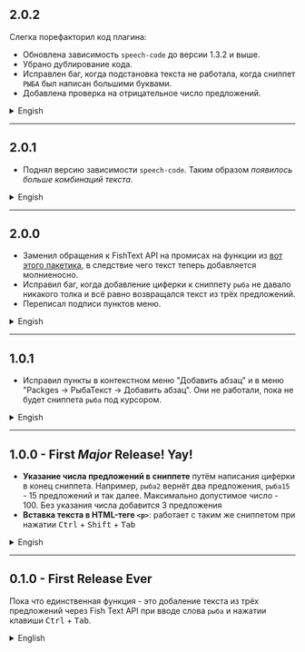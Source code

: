 ## 2.0.2

Слегка порефакторил код плагина:
- Обновлена зависимость `speech-code` до версии 1.3.2 и выше.
- Убрано дублирование кода.
- Исправлен баг, когда подстановка текста не работала, когда сниппет `РЫБА` был написан большими буквами.
- Добавлена проверка на отрицательное число предложений.

<details>
<summary>Engish</summary>
In this version I slightly refactored the codebase:
<ul>
  <li><em>Updated `speech-code` dependency version up to `^1.3.2`.</em></li>
  <li><em>Removed a small code duplication.</em></li>
  <li><em>Fixed a bug with not working `РЫБА` snippet with all capital letters.</em></li>
  <li><em>Adds a negative sentences count check.</em></li>
</ul>
</details>

---

## 2.0.1

- Поднял версию зависимости `speech-code`. Таким образом *появилось больше комбинаций текста*.

<details>
<summary>Engish</summary>
<ul>
  <li><em>Upraised `speech-code` dependency version. That gives much more combinations of text.</em></li>
</ul>
</details>

---

## 2.0.0

- Заменил обращения к FishText API на промисах на функции из [вот этого пакетика](https://www.npmjs.com/package/speech-code), в следствие чего текст теперь добавляется молниеносно.
- Исправил баг, когда добавление циферки к сниппету `рыба` не давало никакого толка и всё равно возвращался текст из трёх предложений.
- Переписал подписи пунктов меню.

<details>
<summary>Engish</summary>
<ul>
  <li>_Replaced promise based FishText API calls with the functions from [this package](https://www.npmjs.com/package/speech-code)._</li>
  <li>_Fixed the snippet didn't see a number and still returned 3 sentences._</li>
  <li>_Renamed menu labels._</li>
</ul>
</details>

---

## 1.0.1

- Исправил пункты в контекстном меню "Добавить абзац" и в меню "Packges → РыбаТекст → Добавить абзац". Они не работали, пока не будет сниппета `рыба` под курсором.

<details>
<summary>Engish</summary>
<ul>
  <li>_Fixed "Add paragraph" context menu and "Packges → РыбаТекст → Добавить абзац" commands not working witout the `рыба` snippet under the cursor._</li>
</ul>
</details>

---

## 1.0.0 - First *Major* Release! Yay!
- **Указание числа предложений в сниппете** путём написания циферки в конец сниппета. Например, `рыба2` вернёт два предложения, `рыба15` - 15 предложений и так далее. Максимально допустимое число - 100. Без указания числа добавится 3 предложения
- **Вставка текста в HTML-теге `<p>`**: работает с таким же сниппетом при нажатии <kbd>Ctrl</kbd> + <kbd>Shift</kbd> + <kbd>Tab</kbd>

<details>
<summary>Engish</summary>
<ul>
  <li>_**Defining sentences amount within the snippet** by typing the number of them. For example, `рыба2` will return 2 sentences, `рыба15` will return 15 sentences and so on. The maximum available number is 100. Without the number the snippet will return only 3 sentences._</li>
  <li>_**Inserting the text being wrapped in `<p>` HTML-tag.** Works with the same snippet by pressing the <kbd>Ctrl</kbd> + <kbd>Shift</kbd> + <kbd>Tab</kbd> buttons._</li>
</ul>
</details>

------

## 0.1.0 - First Release Ever
Пока что единственная функция - это добаление текста из трёх предложений через Fish Text API при вводе слова `рыба` и нажатии клавиши <kbd>Ctrl</kbd> + <kbd>Tab</kbd>.

<details>
<summary>English</summary>
<i>The only feature at the moment is putting the text from Fish Text API by typing the `рыба` word and pressing the <kbd>Ctrl</kbd> + <kbd>Tab</kbd> key.</i>
</details>
